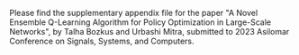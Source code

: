 Please find the supplementary appendix file for the paper "A Novel Ensemble Q-Learning Algorithm for Policy Optimization in Large-Scale Networks", by Talha Bozkus and Urbashi Mitra, submitted to 2023 Asilomar Conference on Signals, Systems, and Computers.
